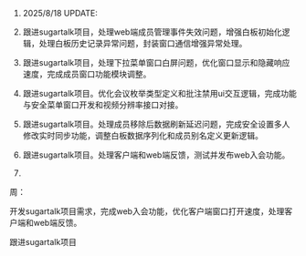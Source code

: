 1. 2025/8/18 UPDATE:

2. 跟进sugartalk项目，处理web端成员管理事件失效问题，增强白板初始化逻辑，处理白板历史记录异常问题，封装窗口通信增强异常处理。

3. 跟进sugartalk项目，处理下拉菜单窗口白屏问题，优化窗口显示和隐藏响应速度，完成成员窗口功能模块调整。

4. 跟进sugartalk项目。优化会议枚举类型定义和批注禁用ui交互逻辑，完成功能与安全菜单窗口开发和视频分辨率接口对接。

5. 跟进sugartalk项目。处理成员移除后数据刷新延迟问题，完成安全设置多人修改实时同步功能，调整白板数据序列化和成员别名定义更新逻辑。

6. 跟进sugartalk项目。处理客户端和web端反馈，测试并发布web入会功能。
7. 



周：

开发sugartalk项目需求，完成web入会功能，优化客户端窗口打开速度，处理客户端和web端反馈。


跟进sugartalk项目